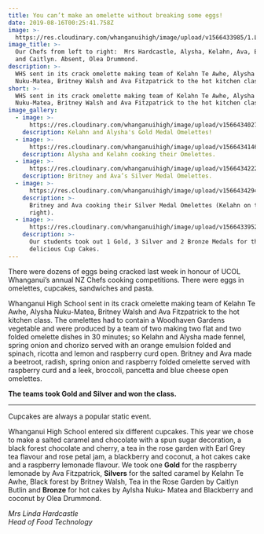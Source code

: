 ```yaml
---
title: You can’t make an omelette without breaking some eggs!
date: 2019-08-16T00:25:41.758Z
image: >-
  https://res.cloudinary.com/whanganuihigh/image/upload/v1566433985/1.L-R._Mrs_Hardcastle_Alysha_Kelahn_Ava_Britney_and_Caitlyn.jpg
image_title: >-
  Our Chefs from left to right:  Mrs Hardcastle, Alysha, Kelahn, Ava, Britney
  and Caitlyn. Absent, Olea Drummond.
description: >-
  WHS sent in its crack omelette making team of Kelahn Te Awhe, Alysha
  Nuku-Matea, Britney Walsh and Ava Fitzpatrick to the hot kitchen class.
short: >-
  WHS sent in its crack omelette making team of Kelahn Te Awhe, Alysha
  Nuku-Matea, Britney Walsh and Ava Fitzpatrick to the hot kitchen class.
image_gallery:
  - image: >-
      https://res.cloudinary.com/whanganuihigh/image/upload/v1566434027/2.Gold_omlettes.jpg
    description: Kelahn and Alysha's Gold Medal Omelettes!
  - image: >-
      https://res.cloudinary.com/whanganuihigh/image/upload/v1566434146/2a.Gold_Medal_omlettes_cooked_by_Kelahn_and_Alysha.jpg
    description: Alysha and Kelahn cooking their Omelettes.
  - image: >-
      https://res.cloudinary.com/whanganuihigh/image/upload/v1566434222/3.Silver-omlettes.jpg
    description: Britney and Ava’s Silver Medal Omelettes.
  - image: >-
      https://res.cloudinary.com/whanganuihigh/image/upload/v1566434294/3a.Silver_Medal_omlettes_cooked_Britney_and_Ava_on_the_left_with_Kelahn_on_the_right.jpg
    description: >-
      Britney and Ava cooking their Silver Medal Omelettes (Kelahn on the
      right).
  - image: >-
      https://res.cloudinary.com/whanganuihigh/image/upload/v1566433952/5cupcakes.jpg
    description: >-
      Our students took out 1 Gold, 3 Silver and 2 Bronze Medals for their
      delicious Cup Cakes.
---
```

There were dozens of eggs being cracked last week in honour of UCOL Whanganui’s annual NZ Chefs cooking competitions. There were eggs in omelettes, cupcakes, sandwiches and pasta. 

Whanganui High School sent in its crack omelette making team of Kelahn Te Awhe, Alysha Nuku-Matea, Britney Walsh and Ava Fitzpatrick to the hot kitchen class. The omelettes had to contain a Woodhaven Gardens vegetable and were produced by a team of two making two flat and two folded omelette dishes in 30 minutes; so Kelahn and Alysha made fennel, spring onion and chorizo served with an orange emulsion folded and spinach, ricotta and lemon and raspberry curd open. Britney and Ava made a beetroot, radish, spring onion and raspberry folded omelette served with raspberry curd and a leek, broccoli, pancetta and blue cheese open omelettes. 

**The teams took Gold and Silver and won the class.**

---

Cupcakes are always a popular static event. 

Whanganui High School entered six different cupcakes. This year we chose to make a salted caramel and chocolate with a spun sugar decoration, a black forest chocolate and cherry, a tea in the rose garden with Earl Grey tea flavour and rose petal jam, a blackberry and coconut, a hot cakes cake and a raspberry lemonade flavour. We took one **Gold** for the raspberry lemonade by Ava Fitzpatrick, **Silvers** for the salted caramel by Kelahn Te Awhe, Black forest by Britney Walsh, Tea in the Rose Garden by Caitlyn Butlin and **Bronze** for hot cakes by Aylsha Nuku- Matea and Blackberry and coconut by Olea Drummond. 

_Mrs Linda Hardcastle_  
_Head of Food Technology_
